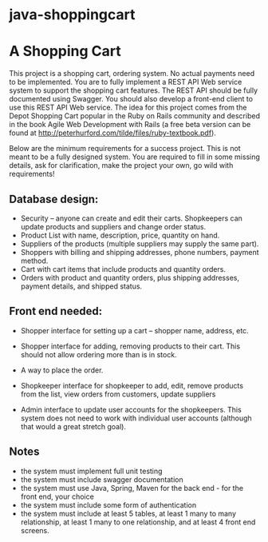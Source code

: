 # java-shoppingcart

# A Shopping Cart

This project is a shopping cart, ordering system. No actual payments need to be implemented. You are to fully implement a REST API Web service system to support the shopping cart features. The REST API should be fully documented using Swagger. You should also develop a front-end client to use this REST API Web service. The idea for this project comes from the Depot Shopping Cart popular in the Ruby on Rails community and described in the book Agile Web Development with Rails (a free beta version can be found at http://peterhurford.com/tilde/files/ruby-textbook.pdf).

Below are the minimum requirements for a success project. This is not meant to be a fully designed system. You are required to fill in some missing details, ask for clarification, make the project your own, go wild with requirements! 

## Database design:
* Security – anyone can create and edit their carts. Shopkeepers can update products and suppliers and change order status.
* Product List with name, description, price, quantity on hand.
* Suppliers of the products (multiple suppliers may supply the same part).
* Shoppers with billing and shipping addresses, phone numbers, payment method.
* Cart with cart items that include products and quantity orders.
* Orders with product and quantity orders, plus shipping addresses, payment details, and shipped status.

## Front end needed:
* Shopper interface for setting up a cart – shopper name, address, etc.
* Shopper interface for adding, removing products to their cart. This should not allow ordering more than is in stock.
* A way to place the order.

* Shopkeeper interface for shopkeeper to add, edit, remove products from the list, view orders from customers, update suppliers

* Admin interface to update user accounts for the shopkeepers. This system does not need to work with individual user accounts (although that would a great stretch goal).

## Notes
* the system must implement full unit testing
* the system must include swagger documentation
* the system must use Java, Spring, Maven for the back end - for the front end, your choice
* the system must include some form of authentication
* the system must include at least 5 tables, at least 1 many to many relationship, at least 1 many to one relationship, and at least 4 front end screens.


